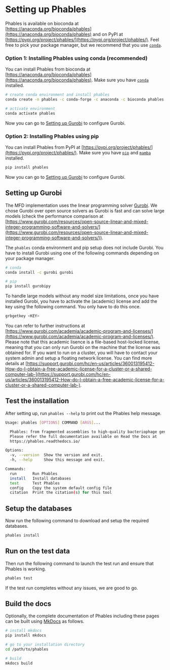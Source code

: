 # Setting up Phables

Phables is available on bioconda at [https://anaconda.org/bioconda/phables](https://anaconda.org/bioconda/phables) and on PyPI at [https://pypi.org/project/phables/](https://pypi.org/project/phables/). Feel free to pick your package manager, but we recommend that you use [`conda`](https://docs.conda.io/en/latest/).

### Option 1: Installing Phables using conda (recommended)

You can install Phables from bioconda at [https://anaconda.org/bioconda/phables](https://anaconda.org/bioconda/phables). Make sure you have [`conda`](https://docs.conda.io/en/latest/) installed.

```bash
# create conda environment and install phables
conda create -n phables -c conda-forge -c anaconda -c bioconda phables

# activate environment
conda activate phables
```

Now you can go to [Setting up Gurobi](#setting-up-gurobi) to configure Gurobi.

### Option 2: Installing Phables using pip

You can install Phables from PyPI at [https://pypi.org/project/phables/](https://pypi.org/project/phables/). Make sure you have [`pip`](https://pip.pypa.io/en/stable/) and [`mamba`](https://mamba.readthedocs.io/en/latest/index.html) installed.

```bash
pip install phables
```

Now you can go to [Setting up Gurobi](#setting-up-gurobi) to configure Gurobi.

## Setting up Gurobi

The MFD implementation uses the linear programming solver [Gurobi](https://www.gurobi.com/). We chose Gurobi over open source solvers as Gurobi is fast and can solve large models (check the performance comparison at [https://www.gurobi.com/resources/open-source-linear-and-mixed-integer-programming-software-and-solvers/](https://www.gurobi.com/resources/open-source-linear-and-mixed-integer-programming-software-and-solvers/)).

The `phables` conda environment and pip setup does not include Gurobi. You have to install Gurobi using one of the following commands depending on your package manager.

```bash
# conda
conda install -c gurobi gurobi

# pip
pip install gurobipy
```

To handle large models without any model size limitations, once you have installed Gurobi, you have to activate the (academic) license and add the key using the following command. You only have to do this once.

```bash
grbgetkey <KEY>
```

You can refer to further instructions at [https://www.gurobi.com/academia/academic-program-and-licenses/](https://www.gurobi.com/academia/academic-program-and-licenses/). Please note that this academic lisence is a file-based host-locked license, meaning that you can only run Gurobi on the machine that the license was obtained for. If you want to run on a cluster, you will have to contact your system admin and setup a floating network license. You can find more details at [https://support.gurobi.com/hc/en-us/articles/360013195412-How-do-I-obtain-a-free-academic-license-for-a-cluster-or-a-shared-computer-lab-](https://support.gurobi.com/hc/en-us/articles/360013195412-How-do-I-obtain-a-free-academic-license-for-a-cluster-or-a-shared-computer-lab-).

## Test the installation

After setting up, run `phables --help` to print out the Phables help message.

```bash
Usage: phables [OPTIONS] COMMAND [ARGS]...

  Phables: from fragmented assemblies to high-quality bacteriophage genomes.
  Please refer the full documentation available on Read the Docs at
  https://phables.readthedocs.io/

Options:
  -v, --version  Show the version and exit.
  -h, --help     Show this message and exit.

Commands:
  run       Run Phables
  install   Install databases
  test      Test Phables
  config    Copy the system default config file
  citation  Print the citation(s) for this tool
```

## Setup the databases

Now run the following command to download and setup the required databases.

```bash
phables install
```

## Run on the test data

Then run the following command to launch the test run and ensure that Phables is working.

```bash
phables test
```

If the test run completes without any issues, we are good to go.

## Build the docs

Optionally, the complete documentation of Phables including these pages can be built using [MkDocs](https://www.mkdocs.org/) as follows.

```bash
# install mkdocs
pip install mkdocs

# go to your installation directory
cd /path/to/phables

# build
mkdocs build
```
